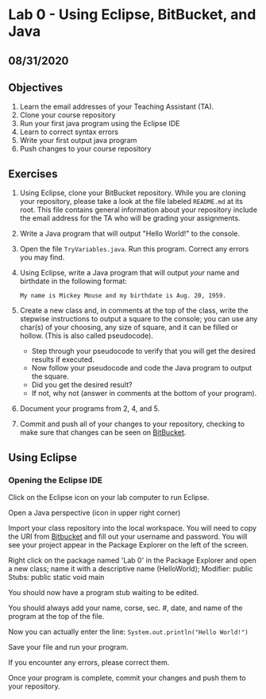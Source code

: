 # Lab 0 - Using Eclipse, BitBucket, and Java

## 08/31/2020

## Objectives

1. Learn the email addresses of your Teaching Assistant (TA).
2. Clone your course repository
3. Run your first java program using the Eclipse IDE
4. Learn to correct syntax errors
5. Write your first output java program
6. Push changes to your course repository

## Exercises

1. Using Eclipse, clone your BitBucket repository. While you are cloning your repository, please take a look at the file labeled `README.md` at its root. This file contains general information about your repository include the email address for the TA who will be grading your assignments.
2. Write a Java program that will output "Hello World!" to the console.
3. Open the file `TryVariables.java`. Run this program. Correct any errors you may find.
4. Using Eclipse, write a Java program that will output _your_ name and birthdate in the following format:

   ```
   My name is Mickey Mouse and my birthdate is Aug. 20, 1959.
   ```

5. Create a new class and, in comments at the top of the class, write the stepwise instructions to output a square to the console; you can use any char(s) of your choosing, any size of square, and it can be filled or hollow. (This is also called pseudocode).

   * Step through your pseudocode to verify that you will get the desired results if executed.
   * Now follow your pseudocode and code the Java program to output the square.
   * Did you get the desired result?
   * If not, why not (answer in comments at the bottom of your program).

6. Document your programs from 2, 4, and 5.
7. Commit and push all of your changes to your repository, checking to make sure that changes can be seen on [BitBucket](www.bitbucket.org).

## Using Eclipse

### Opening the Eclipse IDE

Click on the Eclipse icon on your lab computer to run Eclipse.

Open a Java perspective (icon in upper right corner)

Import your class repository into the local workspace. You will need to copy the URI from [Bitbucket](www.bitbucket.org) and fill out your username and password. You will see your project appear in the Package Explorer on the left of the screen.

Right click on the package named 'Lab 0' in the Package Explorer and open a new class; name it with a descriptive name (HelloWorld);
Modifier: public
Stubs: public static void main

You should now have a program stub waiting to be edited.

You should always add your name, corse, sec. #, date, and name of the program at the top of the file.

Now you can actually enter the line: `System.out.println("Hello World!")`

Save your file and run your program.

If you encounter any errors, please correct them.

Once your program is complete, commit your changes and push them to your repository.
